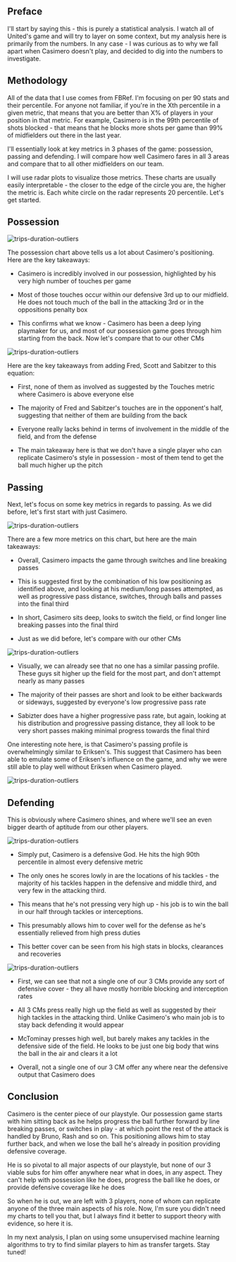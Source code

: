## Preface

I'll start by saying this - this is purely a statistical analysis. I watch all of United's game and will try to layer on some context, but my analysis here is primarily from the numbers. In any case - I was curious as to why we fall apart when Casimero doesn't play, and decided to dig into the numbers to investigate.

## Methodology

All of the data that I use comes from FBRef. I'm focusing on per 90 stats and their percentile. For anyone not familiar, if you're in the Xth percentile in a given metric, that means that you are better than X% of players in your position in that metric. For example, Casimero is in the 99th percentile of shots blocked - that means that he blocks more shots per game than 99% of midfielders out there in the last year.

I'll essentially look at key metrics in 3 phases of the game: possession, passing and defending. I will compare how well Casimero fares in all 3 areas and compare that to all other midfielders on our team.

I will use radar plots to visualize those metrics. These charts are usually easily interpretable - the closer to the edge of the circle you are, the higher the metric is. Each white circle on the radar represents 20 percentile. Let's get started.

## Possession

![trips-duration-outliers](./images/casimero_poss.png)

The possession chart above tells us a lot about Casimero's positioning. Here are the key takeaways:

* Casimero is incredibly involved in our possession, highlighted by his very high number of touches per game

* Most of those touches occur within our defensive 3rd up to our midfield. He does not touch much of the ball in the attacking 3rd or in the oppositions penalty box

* This confirms what we know - Casimero has been a deep lying playmaker for us, and most of our possession game goes through him starting from the back. Now let's compare that to our other CMs


![trips-duration-outliers](./images/team_poss.png)


Here are the key takeaways from adding Fred, Scott and Sabitzer to this equation:

* First, none of them as involved as suggested by the Touches metric where Casimero is above everyone else

* The majority of Fred and Sabitzer's touches are in the opponent's half, suggesting that neither of them are building from the back

* Everyone really lacks behind in terms of involvement in the middle of the field, and from the defense

* The main takeaway here is that we don't have a single player who can replicate Casimero's style in possession - most of them tend to get the ball much higher up the pitch

## Passing

Next, let's focus on some key metrics in regards to passing. As we did before, let's first start with just Casimero.

![trips-duration-outliers](./images/casimero_pass.png)


There are a few more metrics on this chart, but here are the main takeaways:

* Overall, Casimero impacts the game through switches and line breaking passes

* This is suggested first by the combination of his low positioning as identified above, and looking at his medium/long passes attempted, as well as progressive pass distance, switches, through balls and passes into the final third

* In short, Casimero sits deep, looks to switch the field, or find longer line breaking passes into the final third

* Just as we did before, let's compare with our other CMs


![trips-duration-outliers](./images/team_pass.png)


* Visually, we can already see that no one has a similar passing profile. These guys sit higher up the field for the most part, and don't attempt nearly as many passes

* The majority of their passes are short and look to be either backwards or sideways, suggested by everyone's low progressive pass rate

* Sabizter does have a higher progressive pass rate, but again, looking at his distribution and progressive passing distance, they all look to be very short passes making minimal progress towards the final third

One interesting note here, is that Casimero's passing profile is overwhelmingly similar to Eriksen's. This suggest that Casimero has been able to emulate some of Eriksen's influence on the game, and why we were still able to play well without Eriksen when Casimero played.


![trips-duration-outliers](./images/casimero_eriksen_pass.png)

## Defending

This is obviously where Casimero shines, and where we'll see an even bigger dearth of aptitude from our other players.


![trips-duration-outliers](./images/casimero_def.png)


* Simply put, Casimero is a defensive God. He hits the high 90th percentile in almost every defensive metric

* The only ones he scores lowly in are the locations of his tackles - the majority of his tackles happen in the defensive and middle third, and very few in the attacking third.

* This means that he's not pressing very high up - his job is to win the ball in our half through tackles or interceptions.

* This presumably allows him to cover well for the defense as he's essentially relieved from high press duties

* This better cover can be seen from his high stats in blocks, clearances and recoveries


![trips-duration-outliers](./images/team_def.png)


* First, we can see that not a single one of our 3 CMs provide any sort of defensive cover - they all have mostly horrible blocking and interception rates

* All 3 CMs press really high up the field as well as suggested by their high tackles in the attacking third. Unlike Casimero's who main job is to stay back defending it would appear

* McTominay presses high well, but barely makes any tackles in the defensive side of the field. He looks to be just one big body that wins the ball in the air and clears it a lot

* Overall, not a single one of our 3 CM offer any where near the defensive output that Casimero does

## Conclusion

Casimero is the center piece of our playstyle. Our possession game starts with him sitting back as he helps progress the ball further forward by line breaking passes, or switches in play - at which point the rest of the attack is handled by Bruno, Rash and so on. This positioning allows him to stay further back, and when we lose the ball he's already in position providing defensive coverage.

He is so pivotal to all major aspects of our playstyle, but none of our 3 viable subs for him offer anywhere near what in does, in any aspect. They can't help with possession like he does, progress the ball like he does, or provide defensive coverage like he does

So when he is out, we are left with 3 players, none of whom can replicate anyone of the three main aspects of his role. Now, I'm sure you didn't need my charts to tell you that, but I always find it better to support theory with evidence, so here it is.

In my next analysis, I plan on using some unsupervised machine learning algorithms to try to find similar players to him as transfer targets. Stay tuned!